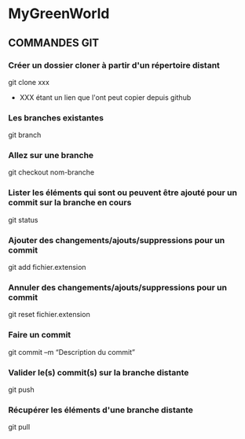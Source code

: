 # MyGreenWorld

## COMMANDES GIT

### Créer un dossier cloner à partir d'un répertoire distant
git clone xxx
- XXX étant un lien que l'ont peut copier depuis github

### Les branches existantes
git branch

### Allez sur une branche
git checkout nom-branche

### Lister les éléments qui sont ou peuvent être ajouté pour un commit sur la branche en cours
git status

### Ajouter des changements/ajouts/suppressions pour un commit 
git add fichier.extension

### Annuler des changements/ajouts/suppressions pour un commit
git reset fichier.extension

### Faire un commit
git commit –m “Description du commit”

### Valider le(s) commit(s) sur la branche distante
git push

### Récupérer les éléments d'une branche distante
git pull
